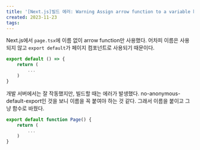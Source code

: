 ```yaml
---
title: '[Next.js]빌드 에러: Warning Assign arrow function to a variable before exporting as module default import no-anonymous-default-export'
created: 2023-11-23
tags:
---
```


Next.js에서 `page.tsx`에 이름 없이 arrow function만 사용했다. 어차피 이름은 사용되지 않고 `export default`가 페이지 컴포넌트로 사용되기 때문이다.

```ts
export default () => {
	return (
		...
	)
}
```

개발 서버에서는 잘 작동했지만, 빌드할 때는 에러가 발생했다. no-anonymous-default-export인 것을 보니 이름을 꼭 붙여야 하는 것 같다. 그래서 이름을 붙이고 그냥 함수로 바꿨다.

```ts
export default function Page() {
	return (
		...
	)
}
```
